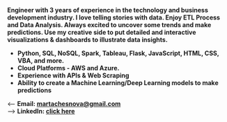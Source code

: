 **Engineer with 3 years of experience in the technology and business development industry. I love telling stories with data. Enjoy ETL Process and Data Analysis. Always excited to uncover some trends and make predictions. Use my creative side to put detailed and interactive visualizations & dashboards to illustrate data insights.**

* **Python, SQL, NoSQL, Spark, Tableau, Flask, JavaScript, HTML, CSS, VBA, and more.**<br> 
* **Cloud Platforms - AWS and Azure.**<br>
* **Experience with APIs & Web Scraping**
* **Ability to create a Machine Learning/Deep Learning models to make predictions**

<-- **Email: martachesnova@gmail.com** <br> -->
**LinkedIn: [click here](https://www.linkedin.com/in/marta-chesnova-24526185/)** 

<!--
**martachesnova/martachesnova** is a ✨ _special_ ✨ repository because its `README.md` (this file) appears on your GitHub profile.

Here are some ideas to get you started:

- 🔭 I’m currently working on ...
- 🌱 I’m currently learning ...
- 👯 I’m looking to collaborate on ...
- 🤔 I’m looking for help with ...
- 💬 Ask me about ...
- 📫 How to reach me: ...
- 😄 Pronouns: ...
- ⚡ Fun fact: ...
-->
